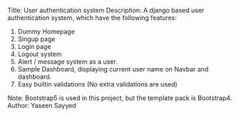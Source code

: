 Title: User authentication system
Description: A django based user authentication system, which have the following features:
1. Dummy Homepage
2. Singup page
3. Login page 
4. Logout system
5. Alert / message system as a user.
6. Sample Dashboard, displaying current user name on Navbar and dashboard.
7. Easy builtin validations (No extra validations are used)

Note: Bootstrap5 is used in this project, but the template pack is Bootstrap4.
Author: Yaseen Sayyed
